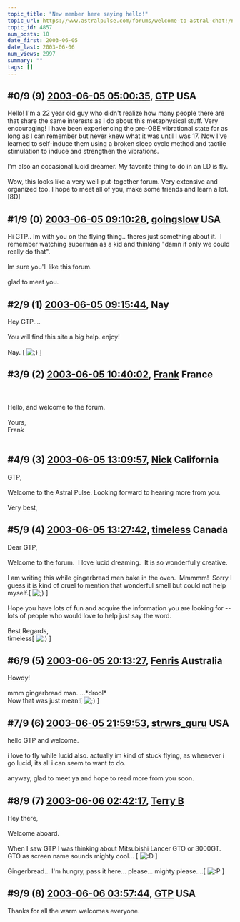 ```yaml
---
topic_title: "New member here saying hello!"
topic_url: https://www.astralpulse.com/forums/welcome-to-astral-chat!/new-member-here-saying-hello%21
topic_id: 4857
num_posts: 10
date_first: 2003-06-05
date_last: 2003-06-06
num_views: 2997
summary: ""
tags: []
---
```


## \#0/9 (9) [2003-06-05 05:00:35](https://www.astralpulse.com/forums/index.php?msg=120549), [GTP](https://www.astralpulse.com/forums/profile/?u=2456) USA ##
<section>
Hello! I'm a 22 year old guy who didn't realize how many people there are that share the same interests as I do about this metaphysical stuff. Very encouraging! I have been experiencing the pre-OBE vibrational state for as long as I can remember but never knew what it was until I was 17. Now I've learned to self-induce them using a broken sleep cycle method and tactile stimulation to induce and strengthen the vibrations.
<br>
<br>
I'm also an occasional lucid dreamer. My favorite thing to do in an LD is fly.
<br>
<br>
Wow, this looks like a very well-put-together forum. Very extensive and organized too. I hope to meet all of you, make some friends and learn a lot.[8D]
</section>

## \#1/9 (0) [2003-06-05 09:10:28](https://www.astralpulse.com/forums/index.php?msg=33502), [goingslow](https://www.astralpulse.com/forums/profile/?u=1529) USA ##
<section>
Hi GTP.. Im with you on the flying thing.. theres just something about it.  I remember watching superman as a kid and thinking "damn if only we could really do that".
<br>
<br>
Im sure you'll like this forum.
<br>
<br>
glad to meet you.
</section>

## \#2/9 (1) [2003-06-05 09:15:44](https://www.astralpulse.com/forums/index.php?msg=33504), Nay  ##
<section>
Hey GTP....
<br>
<br>
You will find this site a big help..enjoy!
<br>
<br>
Nay. [
<img alt=";)" class="smiley" src="https://www.astralpulse.com/forums/Smileys/fugue/wink.png" title="Wink"/>
]
</section>

## \#3/9 (2) [2003-06-05 10:40:02](https://www.astralpulse.com/forums/index.php?msg=33518), [Frank](https://www.astralpulse.com/forums/profile/?u=359) France ##
<section>
<br>
<br>
Hello, and welcome to the forum.
<br>
<br>
Yours,
<br>
Frank
<br>
<br>
</section>

## \#4/9 (3) [2003-06-05 13:09:57](https://www.astralpulse.com/forums/index.php?msg=33543), [Nick](https://www.astralpulse.com/forums/profile/?u=2080) California ##
<section>
GTP,
<br>
<br>
Welcome to the Astral Pulse. Looking forward to hearing more from you.
<br>
<br>
Very best,
</section>

## \#5/9 (4) [2003-06-05 13:27:42](https://www.astralpulse.com/forums/index.php?msg=33546), [timeless](https://www.astralpulse.com/forums/profile/?u=1601) Canada ##
<section>
Dear GTP,
<br>
<br>
Welcome to the forum.  I love lucid dreaming.  It is so wonderfully creative.
<br>
<br>
I am writing this while gingerbread men bake in the oven.  Mmmmm!  Sorry I guess it is kind of cruel to mention that wonderful smell but could not help myself.[
<img alt=";)" class="smiley" src="https://www.astralpulse.com/forums/Smileys/fugue/wink.png" title="Wink"/>
]
<br>
<br>
Hope you have lots of fun and acquire the information you are looking for -- lots of people who would love to help just say the word.
<br>
<br>
Best Regards,
<br>
timeless[
<img alt=":)" class="smiley" src="https://www.astralpulse.com/forums/Smileys/fugue/smiley.png" title="Smiley"/>
]
<br>
</section>

## \#6/9 (5) [2003-06-05 20:13:27](https://www.astralpulse.com/forums/index.php?msg=33609), [Fenris](https://www.astralpulse.com/forums/profile/?u=400) Australia ##
<section>
Howdy!
<br>
<br>
mmm gingerbread man.....*drool*
<br>
Now that was just mean![
<img alt=";)" class="smiley" src="https://www.astralpulse.com/forums/Smileys/fugue/wink.png" title="Wink"/>
]
</section>

## \#7/9 (6) [2003-06-05 21:59:53](https://www.astralpulse.com/forums/index.php?msg=33630), [strwrs_guru](https://www.astralpulse.com/forums/profile/?u=2207) USA ##
<section>
hello GTP and welcome.
<br>
<br>
i love to fly while lucid also. actually im kind of stuck flying, as whenever i go lucid, its all i can seem to want to do.
<br>
<br>
anyway, glad to meet ya and hope to read more from you soon.
</section>

## \#8/9 (7) [2003-06-06 02:42:17](https://www.astralpulse.com/forums/index.php?msg=33657), [Terry B](https://www.astralpulse.com/forums/profile/?u=2199)  ##
<section>
Hey there,
<br>
<br>
Welcome aboard.
<br>
<br>
When I saw GTP I was thinking about Mitsubishi Lancer GTO or 3000GT. GTO as screen name sounds mighty cool... [
<img alt=":D" class="smiley" src="https://www.astralpulse.com/forums/Smileys/fugue/cheesy.png" title="Cheesy"/>
]
<br>
<br>
Gingerbread... I'm hungry, pass it here... please... mighty please....[
<img alt=":P" class="smiley" src="https://www.astralpulse.com/forums/Smileys/fugue/tongue.png" title="Tongue"/>
]
<br>
</section>

## \#9/9 (8) [2003-06-06 03:57:44](https://www.astralpulse.com/forums/index.php?msg=33667), [GTP](https://www.astralpulse.com/forums/profile/?u=2456) USA ##
<section>
Thanks for all the warm welcomes everyone.
</section>
